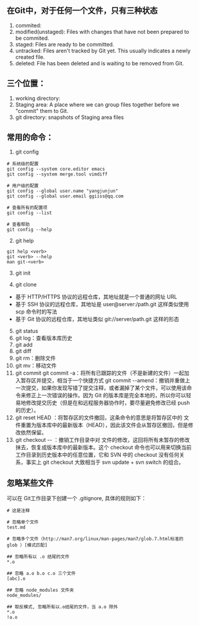 ## 在Git中，对于任何一个文件，只有三种状态

1. commited:
2. modified(unstaged): Files with changes that have not been prepared to be commited.
3. staged: Files are ready to be committed.
4. untracked: Files aren't tracked by Git yet. This usually indicates a newly created file.
5. deleted: File has been deleted and is waiting to be removed from Git.

## 三个位置：

1. working directory:
2. Staging area: A place where we can group files together before we "commit" them to Git.
3. git directory: snapshots of Staging area files


## 常用的命令：

1. git config
```
# 系统级的配置
git config --system core.editor emacs
git config --system merge.tool vimdiff

# 用户级的配置
git config --global user.name "yangjunjun"
git config --global user.email ggiiss@qq.com

# 查看所有的配置项
git config --list 

# 查看帮助
git config --help 
```
2. git help
```
git help <verb>
git <verb> --help
man git-<verb>
```
3. git init

4. git clone

- 基于 HTTP/HTTPS 协议的远程仓库，其地址就是一个普通的网址 URL
- 基于 SSH 协议的远程仓库，其地址是 user@server:/path.git 这样类似使用 scp 命令时的写法
- 基于 Git 协议的远程仓库，其地址类似 git://server/path.git 这样的形态

5. git status
6. git log：查看版本库历史
7. git add
8. git diff 
9. git rm：删除文件
10. git mv：移动文件
11. git commit
git commit -a：将所有已跟踪的文件（不是新建的文件）一起加入暂存区并提交，相当于一个快捷方式
git commit --amend：撤销并重做上一次提交，如果你发现写错了提交注释，或者漏掉了某个文件，可以使用该命令来修正上一次错误的操作。因为 Git 的版本库是完全本地的，所以你可以轻易地修改提交历史（但是在和远程服务器协作时，要尽量避免修改已经 push 的历史）。
12. git reset HEAD <file>：将暂存区的文件撤回，这条命令的意思是将暂存区中的 <file> 文件重置为版本库中的最新版本（HEAD），因此该文件会从暂存区撤回，但是修改依然保留。
13. git checkout -- <file>：撤销工作目录中对 <file> 文件的修改，这回将所有未暂存的修改抹去，恢复成版本库中的最新版本。这个 checkout 命令也可以用来切换当前工作目录到历史版本中的任意位置，它和 SVN 中的 checkout 没有任何关系，事实上 git checkout 大致相当于 svn update + svn switch 的组合。

## 忽略某些文件

可以在 Git工作目录下创建一个 .gitignore, 具体的规则如下：
```
# 这是注释 

# 忽略单个文件
test.md

# 忽略多个文件（http://man7.org/linux/man-pages/man7/glob.7.html标准的 glob ）[模式匹配]

## 忽略所有以 .o 结尾的文件
*.o  

## 忽略 a.o b.o c.o 三个文件
[abc].o 

## 忽略 node_modules 文件夹
node_modules/ 

## 取反模式, 忽略所有以.o结尾的文件，当 a.o 除外
*.o
!a.o

```